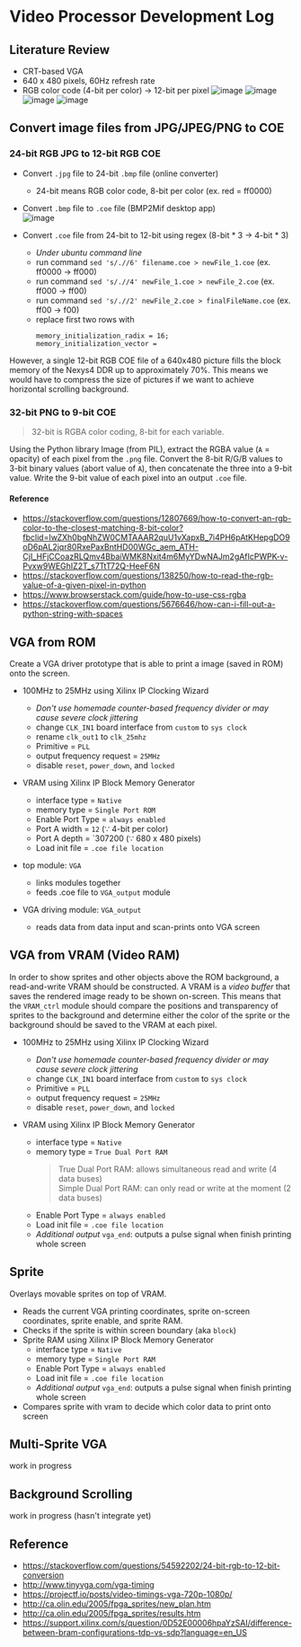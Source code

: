# Video Processor Development Log
## Literature Review
- CRT-based VGA
- 640 x 480 pixels, 60Hz refresh rate
- RGB color code (4-bit per color) -> 12-bit per pixel
![image](https://github.com/xyth0rn/NCTU_DigitalLab_PicoPark/assets/49625757/e290ee12-5a12-47b2-b087-7c2ac70071b1)
![image](https://github.com/xyth0rn/NCTU_DigitalLab_PicoPark/assets/49625757/553f7410-d597-47a2-9914-54d34c107768)
![image](https://github.com/xyth0rn/NCTU_DigitalLab_PicoPark/assets/49625757/cd3da4d0-a0d1-44a3-a51e-2841099a94de)
![image](https://github.com/xyth0rn/NCTU_DigitalLab_PicoPark/assets/49625757/a09fb9c4-110b-41d8-9d36-061e1a5e5836)

## Convert image files from JPG/JPEG/PNG to COE
### 24-bit RGB JPG to 12-bit RGB COE
- Convert `.jpg` file to 24-bit `.bmp` file (online converter)
  - 24-bit means RGB color code, 8-bit per color (ex. red = ff0000)
  
- Convert `.bmp` file to `.coe` file (BMP2Mif desktop app)<br>
  ![image](https://github.com/xyth0rn/NCTU_DigitalLab_PicoPark/assets/49625757/610959de-cc4f-4f75-9921-567c72baf535)

- Convert `.coe` file from 24-bit to 12-bit using regex (8-bit * 3  ->  4-bit * 3)
  - *Under ubuntu command line*
  - run command `sed 's/.//6' filename.coe > newFile_1.coe`      (ex. ff0000 -> ff000)
  - run command `sed 's/.//4' newFile_1.coe > newFile_2.coe`     (ex. ff000  ->  ff00)
  - run command `sed 's/.//2' newFile_2.coe > finalFileName.coe` (ex. ff00   ->   f00)
  - replace first two rows with
    ```
    memory_initialization_radix = 16;
    memory_initialization_vector =
    ```

However, a single 12-bit RGB COE file of a 640x480 picture fills the block memory of the Nexys4 DDR up to approximately 70%.
This means we would have to compress the size of pictures if we want to achieve horizontal scrolling background.

### 32-bit PNG to 9-bit COE
> 32-bit is RGBA color coding, 8-bit for each variable.

Using the Python library Image (from PIL), extract the RGBA value (`A` = opacity) of each pixel from the `.png` file.
Convert the 8-bit R/G/B values to 3-bit binary values (abort value of `A`), then concatenate the three into a 9-bit value.
Write the 9-bit value of each pixel into an output `.coe` file.

#### Reference
- https://stackoverflow.com/questions/12807669/how-to-convert-an-rgb-color-to-the-closest-matching-8-bit-color?fbclid=IwZXh0bgNhZW0CMTAAAR2quU1vXapxB_7i4PH6pAtKHepgDO9oD6pAL2jqr80RxePaxBntHD00WGc_aem_ATH-CjI_HFjCCoazRLQmv4BbaiWMK8Nxit4m6MyYDwNAJm2gAfIcPWPK-v-Pvxw9WEGhIZ2T_s7TtT72Q-HeeF6N <br>
- https://stackoverflow.com/questions/138250/how-to-read-the-rgb-value-of-a-given-pixel-in-python <br>
- https://www.browserstack.com/guide/how-to-use-css-rgba <br>
- https://stackoverflow.com/questions/5676646/how-can-i-fill-out-a-python-string-with-spaces <br>

## VGA from ROM
Create a VGA driver prototype that is able to print a image (saved in ROM) onto the screen.

- 100MHz to 25MHz using Xilinx IP Clocking Wizard
  - _Don't use homemade counter-based frequency divider or may cause severe clock jittering_
  - change `CLK_IN1` board interface from `custom` to `sys clock `
  - rename `clk_out1` to `clk_25mhz`
  - Primitive = `PLL`
  - output frequency request = `25MHz`
  - disable `reset`, `power_down`, and `locked`

- VRAM using Xilinx IP Block Memory Generator
  - interface type = `Native`
  - memory type = `Single Port ROM`
  - Enable Port Type = `always enabled`
  - Port A width = `12`  (∵ 4-bit per color)
  - Port A depth = `307200 (∵ 680 x 480 pixels)
  - Load init file = `.coe file location`

- top module: `VGA`
  - links modules together
  - feeds .coe file to `VGA_output` module

- VGA driving module: `VGA_output`
  - reads data from data input and scan-prints onto VGA screen


## VGA from VRAM (Video RAM)
In order to show sprites and other objects above the ROM background, a read-and-write VRAM should be constructed.
A VRAM is a *video buffer* that saves the rendered image ready to be shown on-screen.
This means that the `VRAM_ctrl` module should compare the positions and transparency of sprites to the background and
determine either the color of the sprite or the background should be saved to the VRAM at each pixel. <br>

- 100MHz to 25MHz using Xilinx IP Clocking Wizard
  - _Don't use homemade counter-based frequency divider or may cause severe clock jittering_
  - change `CLK_IN1` board interface from `custom` to `sys clock `
  - Primitive = `PLL`
  - output frequency request = `25MHz`
  - disable `reset`, `power_down`, and `locked`

- VRAM using Xilinx IP Block Memory Generator
  - interface type = `Native` 
  - memory type = `True Dual Port RAM`
    > True Dual Port RAM: allows simultaneous read and write (4 data buses) <br>
    > Simple Dual Port RAM: can only read or write at the moment (2 data buses)
  - Enable Port Type = `always enabled`
  - Load init file = `.coe file location`
  - *Additional output* `vga_end`: outputs a pulse signal when finish printing whole screen


## Sprite
Overlays movable sprites on top of VRAM.

- Reads the current VGA printing coordinates, sprite on-screen coordinates, sprite enable, and sprite RAM.
- Checks if the sprite is within screen boundary (aka `block`)
- Sprite RAM using Xilinx IP Block Memory Generator
  - interface type = `Native` 
  - memory type = `Single Port RAM`
  - Enable Port Type = `always enabled`
  - Load init file = `.coe file location`
  - *Additional output* `vga_end`: outputs a pulse signal when finish printing whole screen
- Compares sprite with vram to decide which color data to print onto screen

## Multi-Sprite VGA
work in progress

## Background Scrolling
work in progress (hasn't integrate yet)


## Reference
- https://stackoverflow.com/questions/54592202/24-bit-rgb-to-12-bit-conversion <br>
- http://www.tinyvga.com/vga-timing <br>
- https://projectf.io/posts/video-timings-vga-720p-1080p/ <br>
- http://ca.olin.edu/2005/fpga_sprites/new_plan.htm <br>
- http://ca.olin.edu/2005/fpga_sprites/results.htm <br>
- https://support.xilinx.com/s/question/0D52E00006hpaYzSAI/difference-between-bram-configurations-tdp-vs-sdp?language=en_US <br>
